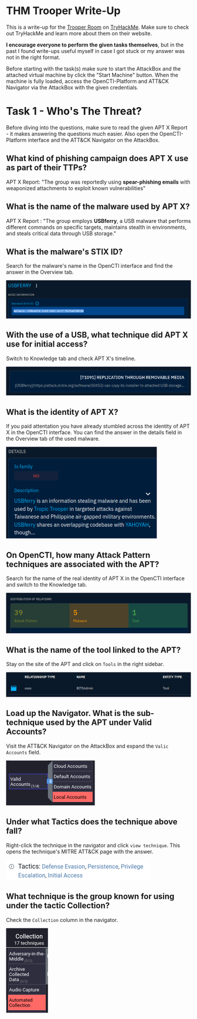 # THM Trooper Write-Up

This is a write-up for the [Trooper Room](https://tryhackme.com/r/room/trooper) on [TryHackMe](https://tryhackme.com/).
Make sure to check out TryHackMe and learn more about them on their website.

**I encourage everyone to perform the given tasks themselves**, but in the past I found write-ups useful myself in case I got stuck or my answer was not in the right format.

Before starting with the task(s) make sure to start the AttackBox and the attached virtual machine by click the "Start Machine" button.
When the machine is fully loaded, access the OpenCTI-Platform and ATT&CK Navigator via the AttackBox with the given credentials.

# Task 1 - Who's The Threat?
Before diving into the questions, make sure to read the given APT X Report - it makes answering the questions much easier.
Also open the OpenCTI-Platform interface and the ATT&CK Navigator on the AttackBox.

## What kind of phishing campaign does APT X use as part of their TTPs?
APT X Report: "The group was reportedly using **spear-phishing emails** with weaponized attachments to exploit known vulnerabilities"

## What is the name of the malware used by APT X?
APT X Report : "The group employs **USBferry**, a USB malware that performs different commands on specific targets, maintains stealth in environments, and steals critical data through USB storage."

## What is the malware's STIX ID?
Search for the malware's name in the OpenCTI interface and find the answer in the Overview tab.

![](assets/malware_stix_id.png)

## With the use of a USB, what technique did APT X use for initial access?
Switch to Knowledge tab and check APT X's timeline.

![](assets/initial_access_technique.png)

## What is the identity of APT X?
If you paid attentation you have already stumbled across the identity of APT X in the OpenCTI interface.
You can find the answer in the details field in the Overview tab of the used malware.

![](assets/real_identity.png)

## On OpenCTI, how many Attack Pattern techniques are associated with the APT?
Search for the name of the real identity of APT X in the OpenCTI interface and switch to the Knowledge tab.

![](assets/attack_patterns.png)

## What is the name of the tool linked to the APT?
Stay on the site of the APT and click on `Tools` in the right sidebar.

![](assets/tool.png)

## Load up the Navigator. What is the sub-technique used by the APT under Valid Accounts?
Visit the ATT&CK Navigator on the AttackBox and expand the `Valic Accounts` field.

![](assets/valid_accounts_subtechnique.png)

## Under what Tactics does the technique above fall?
Right-click the technique in the navigator and click `view technique`.
This opens the technique's MITRE ATT&CK page with the answer.

![](assets/tactics.png)

## What technique is the group known for using under the tactic Collection?
Check the `Collection` column in the navigator.

![](assets/collection_technique.png)
